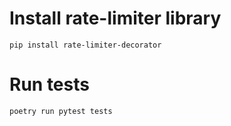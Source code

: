 # Install rate-limiter library

    pip install rate-limiter-decorator

# Run tests

    poetry run pytest tests
